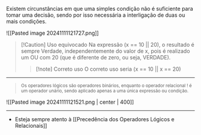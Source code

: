 Existem circunstâncias em que uma simples condição não é suficiente para tomar uma decisão, sendo por isso necessária a interligação de duas ou mais condições.

![[Pasted image 20241111121727.png]]


> [!Caution] Uso equivocado
> Na expressão (x == 10 || 20), o resultado é sempre Verdade, independentemente do valor de x, pois é realizado um OU com 20 (que é diferente de zero, ou seja, VERDADE).
> > [!note] Correto uso
> O correto uso seria (x == 10 || x == 20)

---
><small>Os operadores lógicos são operadores binários, enquanto o operador relacional ! é um operador unário, sendo aplicado apenas a uma única expressão ou condição.</small>

![[Pasted image 20241111121521.png | center | 400]]



---
- Esteja sempre atento à [[Precedência dos Operadores Lógicos e Relacionais]]